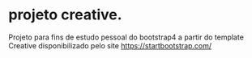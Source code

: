# projeto creative.
Projeto para fins de estudo pessoal do bootstrap4 a partir do template Creative disponibilizado pelo site https://startbootstrap.com/
